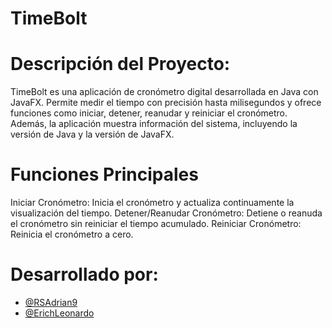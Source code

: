 # TimeBolt

# Descripción del Proyecto:

TimeBolt es una aplicación de cronómetro digital desarrollada en Java con JavaFX. Permite medir el tiempo con precisión hasta milisegundos y ofrece funciones como iniciar, detener, reanudar y reiniciar el cronómetro. Además, la aplicación muestra información del sistema, incluyendo la versión de Java y la versión de JavaFX.

# Funciones Principales

Iniciar Cronómetro: Inicia el cronómetro y actualiza continuamente la visualización del tiempo.
Detener/Reanudar Cronómetro: Detiene o reanuda el cronómetro sin reiniciar el tiempo acumulado.
Reiniciar Cronómetro: Reinicia el cronómetro a cero.

# Desarrollado por:
- [@RSAdrian9](https://www.github.com/RSAdrian9)
- [@ErichLeonardo](https://www.github.com/ErichLeonardo)
